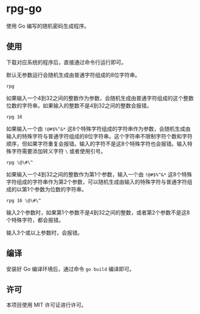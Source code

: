 # rpg-go
使用 Go 编写的随机密码生成程序。

## 使用

下载对应系统的程序后，直接通过命令行运行即可。

默认无参数运行会随机生成由普通字符组成的8位字符串。

```
rpg
```

如果输入一个4到32之间的整数作为参数，会随机生成由普通字符组成的这个整数位数的字符串。如果输入的整数不是4到32之间的整数会报错。

```
rpg 16
```

如果输入一个由 `!@#$%^&*` 这8个特殊字符组成的字符串作为参数，会随机生成由输入的特殊字符与普通字符组成的8位字符串。这个字符串不限制字符个数和字符顺序，但如果字符重复会报错。输入的字符不是这8个特殊字符也会报错。输入特殊字符需要添加转义字符 `\` 或者使用引号。

```
rpg \@\#\^
```

如果输入一个4到32之间的整数作为第1个参数，输入一个由 `!@#$%^&*` 这8个特殊字符组成的字符串作为第2个参数，可以随机生成由输入的特殊字符与普通字符组成的以第1个参数为位数的字符串。

```
rpg 16 \@\#\^
```

输入2个参数时，如果第1个参数不是4到32之间的整数，或者第2个参数不是这8个特殊字符，都会报错。

输入3个或以上参数时，会报错。

## 编译

安装好 Go 编译环境后，通过命令 `go build` 编译即可。

## 许可

本项目使用 MIT 许可证进行许可。

